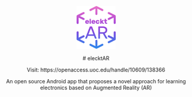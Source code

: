 <p align="center">
  <img width="105" height="115" src="https://github.com/vsafontlopez/elecktAR/blob/main/assets/elecktAR_icon.png">
</p>

<p align="center">
  # elecktAR
</p>
  
<p align="center">
  Visit: https://openaccess.uoc.edu/handle/10609/138366
</p>

<div align="center">
  An open source Android app that proposes a novel approach for learning electronics based on Augmented Reality (AR)
</div>



